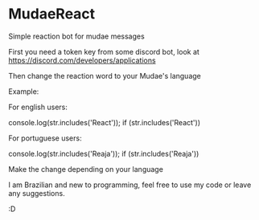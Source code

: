 # MudaeReact
Simple reaction bot for mudae messages

First you need a token key from some discord bot, look at https://discord.com/developers/applications

Then change the reaction word to your Mudae's language

Example:

For english users:

console.log(str.includes('React'));
if (str.includes('React'))

For portuguese users:

console.log(str.includes('Reaja'));
if (str.includes('Reaja'))

Make the change depending on your language


I am Brazilian and new to programming, feel free to use my code or leave any suggestions.


:D
